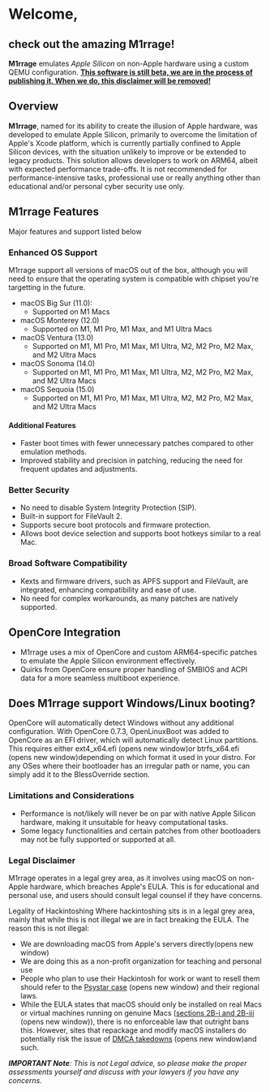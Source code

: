 # Welcome, 
## check out the amazing M1rrage!
<b>M1rrage</b> emulates <i>Apple Silicon</i> on <a>non-Apple hardware</a> using a custom QEMU configuration. 
<b><u>This software is still beta, we are in the process of publishing it. When we do, this disclaimer will be removed!</u></b>

## Overview
<b>M1rrage</b>, named for its ability to create the illusion of Apple hardware, was developed to emulate Apple Silicon, primarily to overcome the limitation of Apple's Xcode platform, which is currently partially confined to Apple Silicon devices, with the situation unlikely to improve or be extended to legacy products. This solution allows developers to work on ARM64, albeit with expected performance trade-offs. It is not recommended for performance-intensive tasks, professional use or really anything other than educational and/or personal cyber security use only.

## M1rrage Features
Major features and support listed below
### Enhanced OS Support
M1rrage support all versions of macOS out of the box, although you will need to ensure that the operating system is compatible with chipset you're targetting in the future.
- macOS Big Sur (11.0):
  - Supported on M1 Macs
- macOS Monterey (12.0)
  - Supported on M1, M1 Pro, M1 Max, and M1 Ultra Macs
- macOS Ventura (13.0)
  - Supported on M1, M1 Pro, M1 Max, M1 Ultra, M2, M2 Pro, M2 Max, and M2 Ultra Macs
- macOS Sonoma (14.0)
  - Supported on M1, M1 Pro, M1 Max, M1 Ultra, M2, M2 Pro, M2 Max, and M2 Ultra Macs
- macOS Sequoia (15.0)
  - Supported on M1, M1 Pro, M1 Max, M1 Ultra, M2, M2 Pro, M2 Max, and M2 Ultra Macs
#### Additional Features
- Faster boot times with fewer unnecessary patches compared to other emulation methods.
- Improved stability and precision in patching, reducing the need for frequent updates and adjustments.
### Better Security
- No need to disable System Integrity Protection (SIP).
- Built-in support for FileVault 2.
- Supports secure boot protocols and firmware protection.
- Allows boot device selection and supports boot hotkeys similar to a real Mac.
### Broad Software Compatibility
- Kexts and firmware drivers, such as APFS support and FileVault, are integrated, enhancing compatibility and ease of use.
- No need for complex workarounds, as many patches are natively supported.
## OpenCore Integration
- M1rrage uses a mix of OpenCore and custom ARM64-specific patches to emulate the Apple Silicon environment effectively.
- Quirks from OpenCore ensure proper handling of SMBIOS and ACPI data for a more seamless multiboot experience.
## Does M1rrage support Windows/Linux booting?
OpenCore will automatically detect Windows without any additional configuration. With OpenCore 0.7.3, OpenLinuxBoot was added to OpenCore as an EFI driver, which will automatically detect Linux partitions. This requires either ext4_x64.efi (opens new window)or btrfs_x64.efi (opens new window)depending on which format it used in your distro. For any OSes where their bootloader has an irregular path or name, you can simply add it to the BlessOverride section.
### Limitations and Considerations
- Performance is not/likely will never be on par with native Apple Silicon hardware, making it unsuitable for heavy computational tasks.
- Some legacy functionalities and certain patches from other bootloaders may not be fully supported or supported at all.

### Legal Disclaimer
M1rrage operates in a legal grey area, as it involves using macOS on non-Apple hardware, which breaches Apple's EULA. This is for educational and personal use, and users should consult legal counsel if they have concerns.

Legality of Hackintoshing
Where hackintoshing sits is in a legal grey area, mainly that while this is not illegal we are in fact breaking the EULA. The reason this is not illegal:

- We are downloading macOS from Apple's servers directly(opens new window)
- We are doing this as a non-profit organization for teaching and personal use
- People who plan to use their Hackintosh for work or want to resell them should refer to the <a href="https://en.wikipedia.org/wiki/Psystar_Corporation" target="_new">Psystar case</a> (opens new window) and their regional laws.
- While the EULA states that macOS should only be installed on real Macs or virtual machines running on genuine Macs (<a href="https://www.apple.com/legal/sla/docs/macOSBigSur.pdf" target="_new">sections 2B-i and 2B-iii</a> (opens new window)), there is no enforceable law that outright bans this. However, sites that repackage and modify macOS installers do potentially risk the issue of <a href="https://en.wikipedia.org/wiki/Digital_Millennium_Copyright_Act" target="_new">DMCA takedowns</a> (opens new window)and such.

<i><b>IMPORTANT Note</b>: This is not Legal advice, so please make the proper assessments yourself and discuss with your lawyers if you have any concerns.</I>

